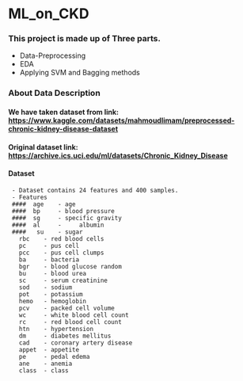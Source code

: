 # ML_on_CKD
### This project is made up of Three parts.
   - Data-Preprocessing
   - EDA
   - Applying SVM and Bagging methods
### About Data Description
#### We have taken dataset from link: https://www.kaggle.com/datasets/mahmoudlimam/preprocessed-chronic-kidney-disease-dataset
#### Original dataset link: https://archive.ics.uci.edu/ml/datasets/Chronic_Kidney_Disease
#### Dataset
     - Dataset contains 24 features and 400 samples.
     - Features
     ####  age	  -	age	
     ####  bp	  -	blood pressure
     ####  sg	  -	specific gravity
     ####  al	  -     albumin
     ####   su	  -	sugar
	   rbc	  -	red blood cells
	   pc	  -	pus cell
	   pcc	  -	pus cell clumps
	   ba	  -	bacteria
	   bgr    -	blood glucose random
	   bu	  -	blood urea
	   sc	  -	serum creatinine
	   sod	  -	sodium
	   pot	  -	potassium
	   hemo	  -	hemoglobin
	   pcv	  -	packed cell volume
	   wc	  -	white blood cell count
	   rc	  -	red blood cell count
	   htn	  -	hypertension
	   dm	  -	diabetes mellitus
	   cad	  -	coronary artery disease
	   appet  -	appetite
	   pe	  -	pedal edema
	   ane	  -	anemia
	   class  -	class
